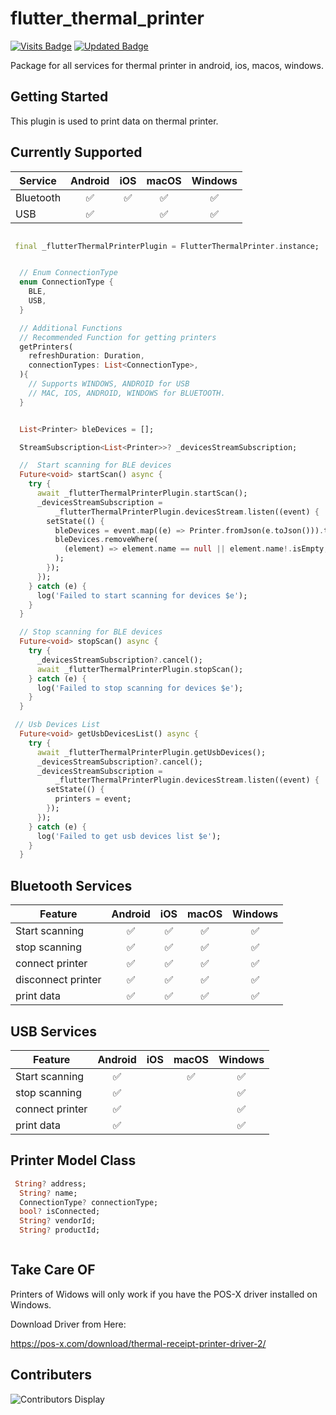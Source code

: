 # flutter_thermal_printer
[![Visits Badge](https://badges.pufler.dev/visits/Sunil9162/flutter_thermal_printer)]([https://badges.pufler.dev](https://badges.pufler.dev/visits/Sunil9162/flutter_thermal_printer))
[![Updated Badge](https://badges.pufler.dev/updated/Sunil9162/flutter_thermal_printer)](https://badges.pufler.dev)

Package for all services for thermal printer in android, ios, macos, windows.

## Getting Started

This plugin is used to print data on thermal printer.

## Currently Supported

| Service                        | Android | iOS | macOS | Windows |
| ------------------------------ | :-----: | :-: | :---: |:-----:  |
| Bluetooth                      | ✅      | ✅  | ✅    | ✅     |
| USB                            | ✅      |     | ✅    | ✅     |

```dart

 final _flutterThermalPrinterPlugin = FlutterThermalPrinter.instance;


  // Enum ConnectionType
  enum ConnectionType {
    BLE,
    USB,
  }

  // Additional Functions
  // Recommended Function for getting printers
  getPrinters(
    refreshDuration: Duration,
    connectionTypes: List<ConnectionType>,
  ){
    // Supports WINDOWS, ANDROID for USB
    // MAC, IOS, ANDROID, WINDOWS for BLUETOOTH.
  }


  List<Printer> bleDevices = [];

  StreamSubscription<List<Printer>>? _devicesStreamSubscription;

  //  Start scanning for BLE devices
  Future<void> startScan() async {
    try {
      await _flutterThermalPrinterPlugin.startScan();
      _devicesStreamSubscription =
          _flutterThermalPrinterPlugin.devicesStream.listen((event) {
        setState(() {
          bleDevices = event.map((e) => Printer.fromJson(e.toJson())).toList();
          bleDevices.removeWhere(
            (element) => element.name == null || element.name!.isEmpty,
          );
        });
      });
    } catch (e) {
      log('Failed to start scanning for devices $e');
    }
  }

  // Stop scanning for BLE devices
  Future<void> stopScan() async {
    try {
      _devicesStreamSubscription?.cancel();
      await _flutterThermalPrinterPlugin.stopScan();
    } catch (e) {
      log('Failed to stop scanning for devices $e');
    }
  }

 // Usb Devices List
  Future<void> getUsbDevicesList() async {
    try {
      await _flutterThermalPrinterPlugin.getUsbDevices();
      _devicesStreamSubscription?.cancel();
      _devicesStreamSubscription =
          _flutterThermalPrinterPlugin.devicesStream.listen((event) {
        setState(() {
          printers = event;
        });
      });
    } catch (e) {
      log('Failed to get usb devices list $e');
    }
  }
```

## Bluetooth Services

| Feature                        | Android | iOS | macOS | Windows |
| ------------------------------ | :-----: | :-: | :---: |:-----:  |
| Start scanning                 | ✅      | ✅  | ✅    | ✅      |
| stop scanning                  | ✅      | ✅  | ✅    | ✅      |
| connect printer                | ✅      | ✅  | ✅    | ✅      |
| disconnect printer             | ✅      | ✅  | ✅    | ✅      |
| print data                     | ✅      | ✅  | ✅    | ✅      |

## USB Services

| Feature                        | Android | iOS | macOS | Windows |
| ------------------------------ | :-----: | :-: | :---: |:-----:  |
| Start scanning                 | ✅      |     |  ✅   | ✅      |
| stop scanning                  | ✅      |     |       | ✅      |
| connect printer                | ✅      |     |       | ✅      |
| print data                     | ✅      |     |       | ✅      |


## Printer Model Class
```dart
 String? address;
  String? name;
  ConnectionType? connectionType;
  bool? isConnected;
  String? vendorId;
  String? productId;



```

## Take Care OF

Printers of Widows will only work if you have the POS-X driver installed on Windows.

Download Driver from Here:

https://pos-x.com/download/thermal-receipt-printer-driver-2/




## Contributers

![Contributors Display](https://badges.pufler.dev/contributors/Sunil9162/flutter_thermal_printer?size=50&padding=5&perRow=10&bots=true)